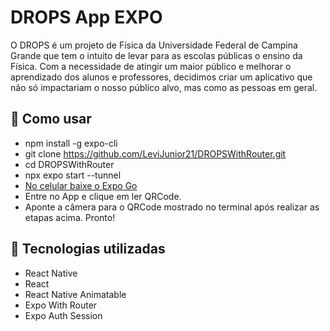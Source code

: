 # DROPS App EXPO

O DROPS é um projeto de Física da Universidade Federal de Campina Grande que tem o intuito de levar para as escolas públicas o ensino da Física.
Com a necessidade de atingir um maior público e melhorar o aprendizado dos alunos e professores, decidimos criar um aplicativo que não só impactariam o nosso público alvo, mas como as pessoas em geral.

## 🚀 Como usar

- npm install -g expo-cli
- git clone https://github.com/LeviJunior21/DROPSWithRouter.git
- cd DROPSWithRouter
- npx expo start --tunnel
- [No celular baixe o Expo Go](https://play.google.com/store/apps/details?id=host.exp.exponent&hl=pt_BR&gl=US&pli=1)
- Entre no App e clique em ler QRCode.
- Aponte a câmera para o QRCode mostrado no terminal após realizar as etapas acima.
Pronto!

## 🚀 Tecnologias utilizadas

- React Native
- React
- React Native Animatable
- Expo With Router
- Expo Auth Session
